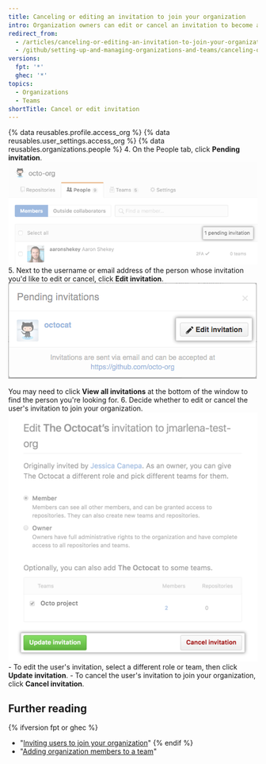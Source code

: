 ```yaml
---
title: Canceling or editing an invitation to join your organization
intro: Organization owners can edit or cancel an invitation to become a member of your organization any time before the user accepts.
redirect_from:
  - /articles/canceling-or-editing-an-invitation-to-join-your-organization
  - /github/setting-up-and-managing-organizations-and-teams/canceling-or-editing-an-invitation-to-join-your-organization
versions:
  fpt: '*'
  ghec: '*'
topics:
  - Organizations
  - Teams
shortTitle: Cancel or edit invitation
---
```


{% data reusables.profile.access_org %}
{% data reusables.user_settings.access_org %}
{% data reusables.organizations.people %}
4. On the People tab, click **Pending invitation**.
 ![Pending invitation link](/assets/images/help/organizations/pending-invitation-link.png)
5. Next to the username or email address of the person whose invitation you'd like to edit or cancel, click **Edit invitation**.
![Edit invitation button](/assets/images/help/organizations/edit-invitation-button.png)

 You may need to click **View all invitations** at the bottom of the window to find the person you're looking for.
6. Decide whether to edit or cancel the user's invitation to join your organization.
  ![Update invitation and cancel invitation buttons](/assets/images/help/organizations/update-cancel-invitation-buttons-for-dotcom-and-2.8.png)
    - To edit the user's invitation, select a different role or team, then click **Update invitation**.
    - To cancel the user's invitation to join your organization, click **Cancel invitation**.

## Further reading

{% ifversion fpt or ghec %}
- "[Inviting users to join your organization](/articles/inviting-users-to-join-your-organization)"
{% endif %}
- "[Adding organization members to a team](/articles/adding-organization-members-to-a-team)"
